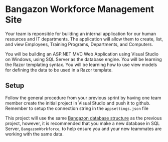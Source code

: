 # Bangazon Workforce Management Site

Your team is reponsible for building an internal application for our human resources and IT departments. The application will allow them to create, list, and view Employees, Training Programs, Departments, and Computers.

You will be building an ASP<span>.NET</span> MVC Web Application using Visual Studio on Windows, using SQL Server as the database engine. You will be learning the Razor templating syntax. You will be learning how to use view models for defining the data to be used in a Razor template.

## Setup

Follow the general procedure from your previous sprint by having one team member create the initial project in Visual Studio and push it to github. Remember to setup the connection string in the `appsettings.json` file

This project will use the same [Bangazon database structure](https://github.com/nashville-software-school/bangazon-inc/blob/master/book-2-platform-api/chapters/sql/bangazon.sql) as the previous project, however, it is recommended that you make a new database in SQL Server, `BangazonWorkforce`, to help ensure you and your new teammates are working with the same data.